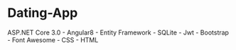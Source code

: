 # Dating-App
ASP.NET Core 3.0 - Angular8 - Entity Framework - SQLite - Jwt - Bootstrap - Font Awesome - CSS - HTML
